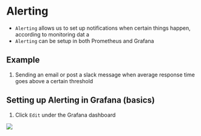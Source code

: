 # Alerting

- `Alerting` allows us to set up notifications when certain things happen, according to monitoring dat a
- `Alerting` can be setup in both Prometheus and Grafana

## Example

1. Sending an email or post a slack message when average response time goes above a certain threshold


## Setting up Alerting in Grafana (basics)

1. Click `Edit` under the Grafana dashboard

<img src="https://user-images.githubusercontent.com/6856382/226143112-622bd05f-ffb3-4fc6-acc0-48f15b466128.png">

